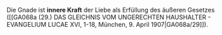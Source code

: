 
Die Gnade ist **innere Kraft** der Liebe als Erfüllung des äußeren Gesetzes ([[GA068a (29.) DAS GLEICHNIS VOM UNGERECHTEN HAUSHALTER - EVANGELIUM LUCAE XVI, 1-18, München, 9. April 1907|GA068a/29]]).
